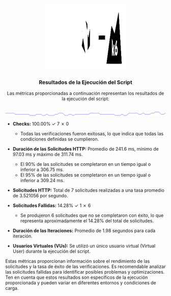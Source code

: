 <p align="center"><a href="https://k6.io/"><img src="assets/k6-logo-with-grafana.svg" alt="k6" width="258" height="210" /></a></p>


<h3 align="center">Resultados de la Ejecución del Script</h3>
<p align="center">Las métricas proporcionadas a continuación representan los resultados de la ejecución del script:</p>


<br/>
<img src="assets/github-hr.png" alt="---" />
<br/>

- **Checks:** 100.00% ✓ 7 ✗ 0
  - Todas las verificaciones fueron exitosas, lo que indica que todas las condiciones definidas se cumplieron.

- **Duración de las Solicitudes HTTP:** Promedio de 241.6 ms, mínimo de 97.03 ms y máximo de 311.74 ms.
  - El 90% de las solicitudes se completaron en un tiempo igual o inferior a 306.75 ms.
  - El 95% de las solicitudes se completaron en un tiempo igual o inferior a 309.24 ms.

- **Solicitudes HTTP:** Total de 7 solicitudes realizadas a una tasa promedio de 3.521056 por segundo.

- **Solicitudes Fallidas:** 14.28% ✓ 1 ✗ 6
  - Se produjeron 6 solicitudes que no se completaron con éxito, lo que representa aproximadamente el 14.28% del total de solicitudes.

- **Duración de las Iteraciones:** Promedio de 1.98 segundos para cada iteración.

- **Usuarios Virtuales (VUs):** Se utilizó un único usuario virtual (Virtual User) durante la ejecución del script.

Estas métricas proporcionan información sobre el rendimiento de las solicitudes y la tasa de éxito de las verificaciones. Es recomendable analizar las solicitudes fallidas para identificar posibles problemas y optimizaciones. Ten en cuenta que estos resultados son específicos de la ejecución proporcionada y pueden variar en diferentes entornos y condiciones de carga.
